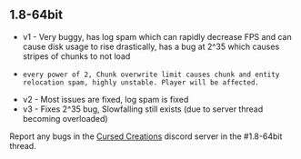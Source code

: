 ## 1.8-64bit

- v1 - Very buggy, has log spam which can rapidly decrease FPS and can cause disk usage to rise drastically, has a bug at 2^35 which causes stripes of chunks to not load
-     every power of 2, Chunk overwrite limit causes chunk and entity relocation spam, highly unstable. Player will be affected.
- v2 - Most issues are fixed, log spam is fixed
- v3 - Fixes 2^35 bug, Slowfalling still exists (due to server thread becoming overloaded)

Report any bugs in the [Cursed Creations](https://discord.gg/A27FnEqc8f) discord server in the #1.8-64bit thread.